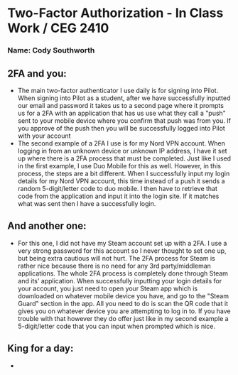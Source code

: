 # Two-Factor Authorization - In Class Work / CEG 2410

### Name: Cody Southworth 

## 2FA and you:
- The main two-factor authenticator I use daily is for signing into Pilot. When signing into Pilot as a student, after we have successfully inputted our email and password it takes us to a second page where it prompts us for a 2FA with an application that has us use what they call a "push" sent to your mobile device where you confirm that push was from you. If you approve of the push then you will be successfully logged into Pilot with your account
- The second example of a 2FA I use is for my Nord VPN account. When logging in from an unknown device or unknown IP address, I have it set up where there is a 2FA process that must be completed. Just like I used in the first example, I use Duo Mobile for this as well. However, in this process, the steps are a bit different. When I successfully input my login details for my Nord VPN account, this time instead of a push it sends a random 5-digit/letter code to duo mobile. I then have to retrieve that code from the application and input it into the login site. If it matches what was sent then I have a successfully login.

## And another one:
- For this one, I did not have my Steam account set up with a 2FA. I use a very strong password for this account so I never thought to set one up, but being extra cautious will not hurt. The 2FA process for Steam is rather nice because there is no need for any 3rd party/middleman applications. The whole 2FA process is completely done through Steam and its' application. When successfully inputting your login details for your account, you just need to open your Steam app which is downloaded on whatever mobile device you have, and go to the "Steam Guard" section in the app. All you need to do is scan the QR code that it gives you on whatever device you are attempting to log in to. If you have trouble with that however they do offer just like in my second example a 5-digit/letter code that you can input when prompted which is nice.

## King for a day:
- 
